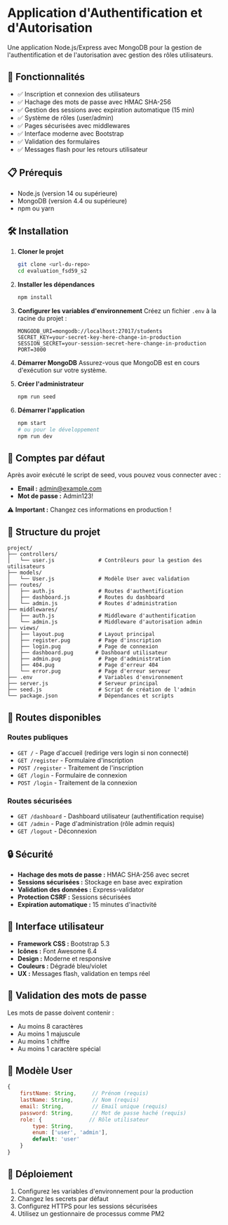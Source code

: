 # Application d'Authentification et d'Autorisation

Une application Node.js/Express avec MongoDB pour la gestion de l'authentification et de l'autorisation avec gestion des rôles utilisateurs.

## 🚀 Fonctionnalités

- ✅ Inscription et connexion des utilisateurs
- ✅ Hachage des mots de passe avec HMAC SHA-256
- ✅ Gestion des sessions avec expiration automatique (15 min)
- ✅ Système de rôles (user/admin)
- ✅ Pages sécurisées avec middlewares
- ✅ Interface moderne avec Bootstrap
- ✅ Validation des formulaires
- ✅ Messages flash pour les retours utilisateur

## 📋 Prérequis

- Node.js (version 14 ou supérieure)
- MongoDB (version 4.4 ou supérieure)
- npm ou yarn

## 🛠️ Installation

1. **Cloner le projet**
   ```bash
   git clone <url-du-repo>
   cd evaluation_fsd59_s2
   ```

2. **Installer les dépendances**
   ```bash
   npm install
   ```

3. **Configurer les variables d'environnement**
   Créez un fichier `.env` à la racine du projet :
   ```env
   MONGODB_URI=mongodb://localhost:27017/students
   SECRET_KEY=your-secret-key-here-change-in-production
   SESSION_SECRET=your-session-secret-here-change-in-production
   PORT=3000
   ```

4. **Démarrer MongoDB**
   Assurez-vous que MongoDB est en cours d'exécution sur votre système.

5. **Créer l'administrateur**
   ```bash
   npm run seed
   ```

6. **Démarrer l'application**
   ```bash
   npm start
   # ou pour le développement
   npm run dev
   ```

## 🔐 Comptes par défaut

Après avoir exécuté le script de seed, vous pouvez vous connecter avec :

- **Email :** admin@example.com
- **Mot de passe :** Admin123!

⚠️ **Important :** Changez ces informations en production !

## 📁 Structure du projet

```
project/
├── controllers/
│   └── user.js              # Contrôleurs pour la gestion des utilisateurs
├── models/
│   └── User.js              # Modèle User avec validation
├── routes/
│   ├── auth.js              # Routes d'authentification
│   ├── dashboard.js         # Routes du dashboard
│   └── admin.js             # Routes d'administration
├── middlewares/
│   ├── auth.js              # Middleware d'authentification
│   └── admin.js             # Middleware d'autorisation admin
├── views/
│   ├── layout.pug           # Layout principal
│   ├── register.pug         # Page d'inscription
│   ├── login.pug            # Page de connexion
│   ├── dashboard.pug       # Dashboard utilisateur
│   ├── admin.pug            # Page d'administration
│   ├── 404.pug              # Page d'erreur 404
│   └── error.pug            # Page d'erreur serveur
├── .env                     # Variables d'environnement
├── server.js                # Serveur principal
├── seed.js                  # Script de création de l'admin
└── package.json             # Dépendances et scripts
```

## 🎯 Routes disponibles

### Routes publiques
- `GET /` - Page d'accueil (redirige vers login si non connecté)
- `GET /register` - Formulaire d'inscription
- `POST /register` - Traitement de l'inscription
- `GET /login` - Formulaire de connexion
- `POST /login` - Traitement de la connexion

### Routes sécurisées
- `GET /dashboard` - Dashboard utilisateur (authentification requise)
- `GET /admin` - Page d'administration (rôle admin requis)
- `GET /logout` - Déconnexion

## 🔒 Sécurité

- **Hachage des mots de passe :** HMAC SHA-256 avec secret
- **Sessions sécurisées :** Stockage en base avec expiration
- **Validation des données :** Express-validator
- **Protection CSRF :** Sessions sécurisées
- **Expiration automatique :** 15 minutes d'inactivité

## 🎨 Interface utilisateur

- **Framework CSS :** Bootstrap 5.3
- **Icônes :** Font Awesome 6.4
- **Design :** Moderne et responsive
- **Couleurs :** Dégradé bleu/violet
- **UX :** Messages flash, validation en temps réel

## 🧪 Validation des mots de passe

Les mots de passe doivent contenir :
- Au moins 8 caractères
- Au moins 1 majuscule
- Au moins 1 chiffre
- Au moins 1 caractère spécial

## 📝 Modèle User

```javascript
{
    firstName: String,     // Prénom (requis)
    lastName: String,      // Nom (requis)
    email: String,         // Email unique (requis)
    password: String,      // Mot de passe haché (requis)
    role: {               // Rôle utilisateur
        type: String,
        enum: ['user', 'admin'],
        default: 'user'
    }
}
```

## 🚀 Déploiement

1. Configurez les variables d'environnement pour la production
2. Changez les secrets par défaut
3. Configurez HTTPS pour les sessions sécurisées
4. Utilisez un gestionnaire de processus comme PM2

